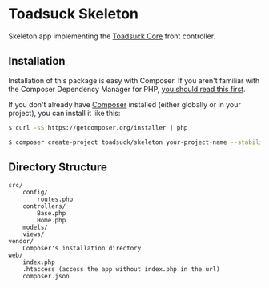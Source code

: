 # Toadsuck Skeleton

Skeleton app implementing the [Toadsuck Core](https://github.com/toadsuck/toadsuck-core) front controller.

## Installation
Installation of this package is easy with Composer. If you aren't familiar with the Composer Dependency Manager for PHP, [you should read this first](https://getcomposer.org/doc/00-intro.md).

If you don't already have [Composer](https://getcomposer.org) installed (either globally or in your project), you can install it like this:

``` bash
$ curl -sS https://getcomposer.org/installer | php
```

``` bash
$ composer create-project toadsuck/skeleton your-project-name --stability=dev
```

## Directory Structure

```
src/
	config/
		routes.php
	controllers/
		Base.php
		Home.php
	models/
	views/
vendor/
	Composer's installation directory
web/
	index.php
	.htaccess (access the app without index.php in the url)
	composer.json
```